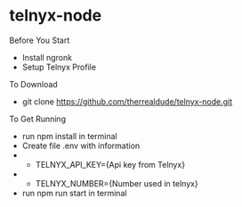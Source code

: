 # telnyx-node
Before You Start
* Install ngronk
* Setup Telnyx Profile

To Download
* git clone https://github.com/therrealdude/telnyx-node.git

To Get Running
* run npm install in terminal
* Create file .env with information
* * TELNYX_API_KEY={Api key from Telnyx}
* * TELNYX_NUMBER={Number used in telnyx}
* run npm run start in terminal